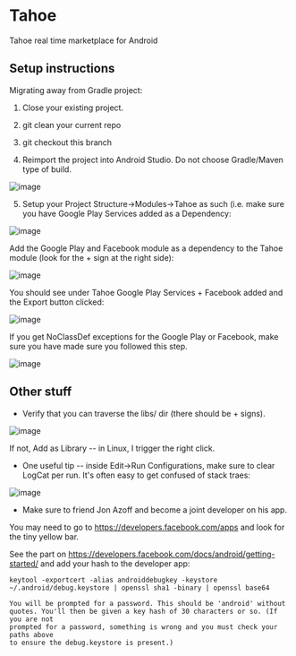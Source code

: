Tahoe
=====

Tahoe real time marketplace for Android

Setup instructions
------------------

Migrating away from Gradle project:

1. Close your existing project.

2. git clean your current repo

3. git checkout this branch

4. Reimport the project into Android Studio.  Do not choose Gradle/Maven type of build.

![image](https://f.cloud.github.com/assets/326857/1445194/eba67782-421a-11e3-98aa-9d25a9e7e11a.png)

5. Setup your Project Structure->Modules->Tahoe as such (i.e. make sure you have Google Play Services added as a Dependency:

![image](https://f.cloud.github.com/assets/326857/1445057/abe683ce-4217-11e3-9c66-7e268a4c2598.png)

Add the Google Play and Facebook module as a dependency to the Tahoe module (look for the + sign at the right side):

![image](https://f.cloud.github.com/assets/326857/1445028/307d4ec0-4217-11e3-8417-181d0db54f69.png)

You should see under Tahoe Google Play Services + Facebook added and the Export button clicked:

![image](https://f.cloud.github.com/assets/326857/1445499/431196bc-4222-11e3-8f80-bbc3bb3afe73.png)

If you get NoClassDef exceptions for the Google Play or Facebook, make sure you have made sure you followed this step.

![image](https://f.cloud.github.com/assets/326857/1445231/b6f6fe84-421b-11e3-99b0-51480a7cf002.png)

Other stuff
-----------
* Verify that you can traverse the libs/ dir (there should be + signs).

![image](https://f.cloud.github.com/assets/326857/1445048/777ae8b4-4217-11e3-9ec0-29b0031527ac.png)

If not, Add as Library -- in Linux, I trigger the right click.

* One useful tip -- inside Edit->Run Configurations, make sure to clear LogCat per
run.  It's often easy to get confused of stack traes:

![image](https://f.cloud.github.com/assets/326857/1445221/6f620f78-421b-11e3-9708-df6185495289.png)

* Make sure to friend Jon Azoff and become a joint developer on his app.

You may need to go to https://developers.facebook.com/apps and look for the tiny yellow bar.

See the part on https://developers.facebook.com/docs/android/getting-started/ and add your hash to the developer app:

```
keytool -exportcert -alias androiddebugkey -keystore ~/.android/debug.keystore | openssl sha1 -binary | openssl base64

You will be prompted for a password. This should be 'android' without
quotes. You'll then be given a key hash of 30 characters or so. (If you are not
prompted for a password, something is wrong and you must check your paths above
to ensure the debug.keystore is present.)

```
